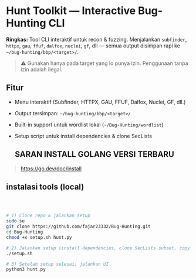 # Hunt Toolkit — Interactive Bug-Hunting CLI

**Ringkas:** Tool CLI interaktif untuk recon & fuzzing. Menjalankan `subfinder`, `httpx`, `gau`, `ffuf`, `dalfox`, `nuclei`, `gf`, dll — semua output disimpan rapi ke `~/bug-hunting/bbp/<target>/`.

> ⚠️ Gunakan hanya pada target yang lo punya izin. Penggunaan tanpa izin adalah ilegal.

## Fitur
- Menu interaktif (Subfinder, HTTPX, GAU, FFUF, Dalfox, Nuclei, GF, dll.)
- Output tersimpan: `~/bug-hunting/bbp/<target>/`
- Built-in support untuk wordlist lokal (`~/Bug-Hunting/wordlist`)
- Setup script untuk install dependencies & clone SecLists


  ## SARAN INSTALL GOLANG VERSI TERBARU 
> https://go.dev/doc/install

## instalasi tools  (local)



```bash



# 1) Clone repo & jalankan setup
sudo su
git clone https://github.com/fajar23332/Bug-Hunting.git
cd Bug-Hunting
chmod +x setup.sh hunt.py

# 2) Jalankan setup (install dependencies, clone SecLists subset, copy wordlists, dll.)
./setup.sh

# 3) Setelah setup selesai: jalankan UI
python3 hunt.py
